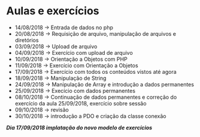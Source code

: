 # Aulas e exercícios
- 14/08/2018 -> Entrada de dados no php
- 20/08/2018 -> Requisição de arquivo, manipulação de arquivos e diretórios
- 03/09/2018 -> Upload de arquivo
- 04/09/2018 -> Exercício com upload de arquivo
- 10/09/2018 -> Orientação a Objetos com PHP
- 11/09/2018 -> Exercício com Orientação a Objetos
- 17/09/2018 -> Exercício com todos os conteúdos vistos até agora
- 18/09/2018 -> Manipulação de String 
- 24/09/2018 -> Manipulação de Array e introdução a dados permanentes 
- 25/09/2018 -> Execício com dados permanentes
- 08/10/2018 -> Continuação de dados permanentes e correção do exercício da aula 25/09/2018, exercício sobre sessão
- 09/10/2018 -> revisão
- 30/10/2018 -> introdução a PDO e criação da classe conexão

**_Dia 17/09/2018 implatação do novo modelo de exercícios_**